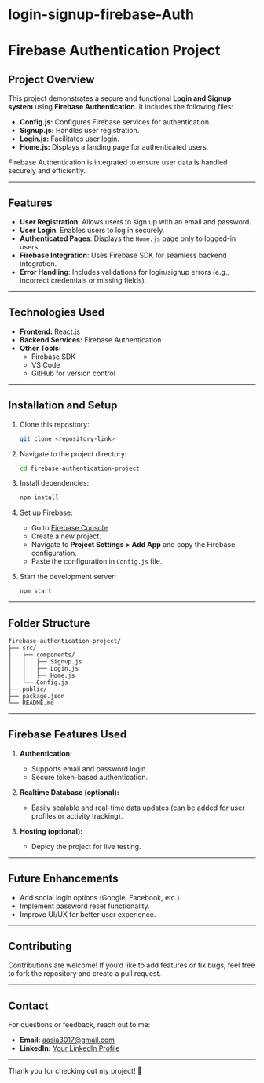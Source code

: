 # login-signup-firebase-Auth

# Firebase Authentication Project

## Project Overview
This project demonstrates a secure and functional **Login and Signup system** using **Firebase Authentication**. It includes the following files:

- **Config.js:** Configures Firebase services for authentication.
- **Signup.js:** Handles user registration.
- **Login.js:** Facilitates user login.
- **Home.js:** Displays a landing page for authenticated users.

Firebase Authentication is integrated to ensure user data is handled securely and efficiently.

---

## Features
- **User Registration**: Allows users to sign up with an email and password.
- **User Login**: Enables users to log in securely.
- **Authenticated Pages**: Displays the `Home.js` page only to logged-in users.
- **Firebase Integration**: Uses Firebase SDK for seamless backend integration.
- **Error Handling**: Includes validations for login/signup errors (e.g., incorrect credentials or missing fields).

---

## Technologies Used
- **Frontend:** React.js
- **Backend Services:** Firebase Authentication
- **Other Tools:**
  - Firebase SDK
  - VS Code
  - GitHub for version control

---

## Installation and Setup
1. Clone this repository:
   ```bash
   git clone <repository-link>
   ```

2. Navigate to the project directory:
   ```bash
   cd firebase-authentication-project
   ```

3. Install dependencies:
   ```bash
   npm install
   ```

4. Set up Firebase:
   - Go to [Firebase Console](https://console.firebase.google.com/).
   - Create a new project.
   - Navigate to **Project Settings > Add App** and copy the Firebase configuration.
   - Paste the configuration in `Config.js` file.

5. Start the development server:
   ```bash
   npm start
   ```

---

## Folder Structure
```plaintext
firebase-authentication-project/
├── src/
│   ├── components/
│   │   ├── Signup.js
│   │   ├── Login.js
│   │   ├── Home.js
│   └── Config.js
├── public/
├── package.json
└── README.md
```

---

## Firebase Features Used
1. **Authentication:**
   - Supports email and password login.
   - Secure token-based authentication.

2. **Realtime Database (optional):**
   - Easily scalable and real-time data updates (can be added for user profiles or activity tracking).

3. **Hosting (optional):**
   - Deploy the project for live testing.

---

## Future Enhancements
- Add social login options (Google, Facebook, etc.).
- Implement password reset functionality.
- Improve UI/UX for better user experience.

---

## Contributing
Contributions are welcome! If you’d like to add features or fix bugs, feel free to fork the repository and create a pull request.

---

## Contact
For questions or feedback, reach out to me:
- **Email:** [aasia3017@gmail.com](mailto:aasia3017@gmail.com)
- **LinkedIn:** [Your LinkedIn Profile](https://linkedin.com/in/your-profile)

---

Thank you for checking out my project! 🚀
